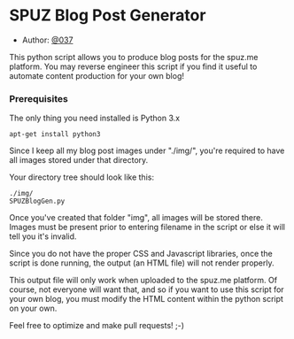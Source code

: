 # SPUZ Blog Post Generator

* Author: [@037](https://twitter.com/037)

This python script allows you to produce blog posts for the spuz.me platform. You may reverse engineer this script if you find it useful to automate content production for your own blog!

### Prerequisites

The only thing you need installed is Python 3.x

```
apt-get install python3
```

Since I keep all my blog post images under "./img/", you're required to have all images stored under that directory.

Your directory tree should look like this:

```
./img/
SPUZBlogGen.py
```

Once you've created that folder "img", all images will be stored there. Images must be present prior to entering filename in the script or else it will tell you it's invalid.

Since you do not have the proper CSS and Javascript libraries, once the script is done running, the output (an HTML file) will not render properly.

This output file will only work when uploaded to the spuz.me platform. 
Of course, not everyone will want that, and so if you want to use this script for your own blog, you must modify the HTML content within the python script on your own.

Feel free to optimize and make pull requests! ;-)